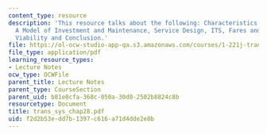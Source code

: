 ```yaml
---
content_type: resource
description: 'This resource talks about the following: Characteristics of the Industry,
  A Model of Investment and Maintenance, Service Design, ITS, Fares and Financial
  Viability and Conclusion.'
file: https://ol-ocw-studio-app-qa.s3.amazonaws.com/courses/1-221j-transportation-systems-fall-2004/f2d2b53edd7b1397c616a71d4dde2e8b_trans_sys_chap28.pdf
file_type: application/pdf
learning_resource_types:
- Lecture Notes
ocw_type: OCWFile
parent_title: Lecture Notes
parent_type: CourseSection
parent_uid: b81e0cfa-368c-050a-30d0-2502b8824c8b
resourcetype: Document
title: trans_sys_chap28.pdf
uid: f2d2b53e-dd7b-1397-c616-a71d4dde2e8b
---
```

